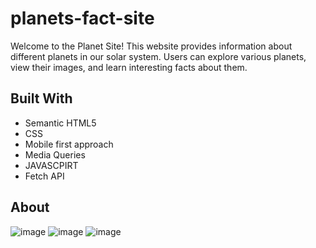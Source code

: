 # planets-fact-site

Welcome to the Planet Site! This website provides information about different planets in our solar system. Users can explore various planets, view their images, and learn interesting facts about them.

## Built With
- Semantic HTML5
- CSS
- Mobile first approach
- Media Queries
- JAVASCPIRT
- Fetch API

## About

![image](https://github.com/lomsadze123/planets-fact-site/assets/91826108/9bb09c24-5360-45ef-b30b-62037f8ab04b)
![image](https://github.com/lomsadze123/planets-fact-site/assets/91826108/bbb13179-ab03-44ab-bfe9-64a2c9d2ff9c)
![image](https://github.com/lomsadze123/planets-fact-site/assets/91826108/75f5f4e0-275c-4ed7-8b99-e6d9a109245a)

